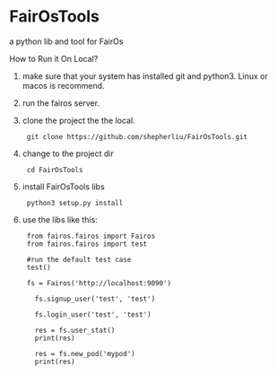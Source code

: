 # FairOsTools
a python lib and tool for FairOs

How to Run it On Local?

1. make sure that your system has installed git and python3. Linux or macos is recommend.

2. run the fairos server.

3. clone the project the the local.

    	git clone https://github.com/shepherliu/FairOsTools.git

4. change to the project dir

    	cd FairOsTools

5. install FairOsTools libs
    
    	python3 setup.py install
    
6. use the libs like this:
  
	    from fairos.fairos import Fairos
	    from fairos.fairos import test

	    #run the default test case
	    test()

	    fs = Fairos('http://localhost:9090')

		  fs.signup_user('test', 'test')

		  fs.login_user('test', 'test')

		  res = fs.user_stat()
		  print(res)

		  res = fs.new_pod('mypod')
		  print(res)

	
